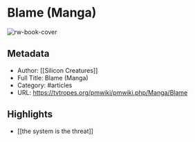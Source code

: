 # Blame (Manga)

![rw-book-cover](https://readwise-assets.s3.amazonaws.com/static/images/article0.00998d930354.png)

## Metadata
- Author: [[Silicon Creatures]]
- Full Title: Blame (Manga)
- Category: #articles
- URL: https://tvtropes.org/pmwiki/pmwiki.php/Manga/Blame

## Highlights
- [[the system is the threat]]
